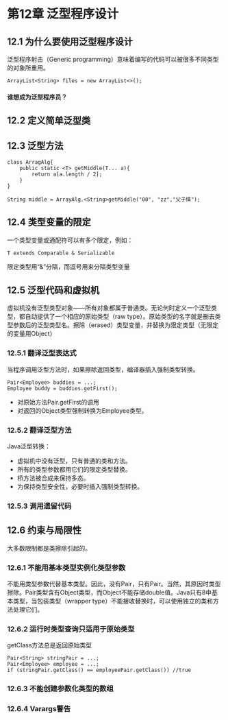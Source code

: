 # 第12章 泛型程序设计 #

## 12.1 为什么要使用泛型程序设计 ##
泛型程序射击（Generic programming）意味着编写的代码可以被很多不同类型的对象所重用。

	ArrayList<String> files = new ArrayList<>();

#### 谁想成为泛型程序员？ ####

## 12.2 定义简单泛型类 ##

## 12.3 泛型方法 ##

	class ArragAlg{
		public static <T> getMiddle(T... a){
			return a[a.length / 2];
		}
	}
	
	String middle = ArrayAlg.<String>getMiddle("00", "zz","父子情");

## 12.4 类型变量的限定 ##

一个类型变量或通配符可以有多个限定，例如：

	T extends Comparable & Serializable

限定类型用“&”分隔，而逗号用来分隔类型变量

## 12.5 泛型代码和虚拟机 ##

虚拟机没有泛型类型对象——所有对象都属于普通类。无论何时定义一个泛型类型，都自动提供了一个相应的原始类型（raw type）。原始类型的名字就是删去类型参数后的泛型类型名。擦除（erased）类型变量，并替换为限定类型（无限定的变量用Object）

### 12.5.1 翻译泛型表达式 ###
当程序调用泛型方法时，如果擦除返回类型，编译器插入强制类型转换。

	Pair<Employee> buddies = ...;
	Employee buddy = buddies.getFirst();

* 对原始方法Pair.getFirst的调用
* 对返回的Object类型强制转换为Employee类型。

### 12.5.2 翻译泛型方法 ###

Java泛型转换：
* 虚拟机中没有泛型，只有普通的类和方法。
* 所有的类型参数都用它们的限定类型替换。
* 桥方法被合成来保持多态。
* 为保持类型安全性，必要时插入强制类型转换。

### 12.5.3 调用遗留代码 ###

## 12.6 约束与局限性 ##
大多数限制都是类擦除引起的。

### 12.6.1 不能用基本类型实例化类型参数 ###
不能用类型参数代替基本类型。因此，没有Pair<double>，只有Pair<Double>。当然，其原因时类型擦除。Pair类型含有Object类型，而Object不能存储double值。Java只有8中基本类型，当包装类型（wrapper type）不能接收替换时，可以使用独立的类和方法处理它们。

### 12.6.2 运行时类型查询只适用于原始类型 ###
getClass方法总是返回原始类型

	Pair<String> stringPair = ...;
	Pair<Employee> employee = ...;
	if (stringPair.getClass() == employeePair.getClass()) //true

### 12.6.3 不能创建参数化类型的数组 ###
### 12.6.4 Varargs警告 ###
